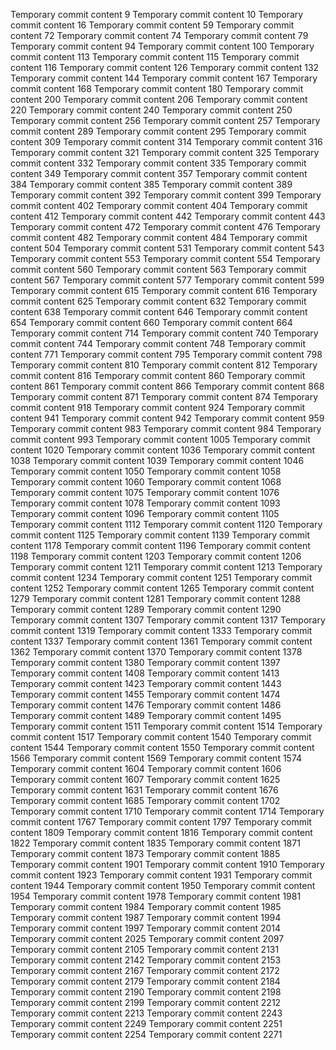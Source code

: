 Temporary commit content 9
Temporary commit content 10
Temporary commit content 16
Temporary commit content 59
Temporary commit content 72
Temporary commit content 74
Temporary commit content 79
Temporary commit content 94
Temporary commit content 100
Temporary commit content 113
Temporary commit content 115
Temporary commit content 116
Temporary commit content 126
Temporary commit content 132
Temporary commit content 144
Temporary commit content 167
Temporary commit content 168
Temporary commit content 180
Temporary commit content 200
Temporary commit content 206
Temporary commit content 220
Temporary commit content 240
Temporary commit content 250
Temporary commit content 256
Temporary commit content 257
Temporary commit content 289
Temporary commit content 295
Temporary commit content 309
Temporary commit content 314
Temporary commit content 316
Temporary commit content 321
Temporary commit content 325
Temporary commit content 332
Temporary commit content 335
Temporary commit content 349
Temporary commit content 357
Temporary commit content 384
Temporary commit content 385
Temporary commit content 389
Temporary commit content 392
Temporary commit content 399
Temporary commit content 402
Temporary commit content 404
Temporary commit content 412
Temporary commit content 442
Temporary commit content 443
Temporary commit content 472
Temporary commit content 476
Temporary commit content 482
Temporary commit content 484
Temporary commit content 504
Temporary commit content 531
Temporary commit content 543
Temporary commit content 553
Temporary commit content 554
Temporary commit content 560
Temporary commit content 563
Temporary commit content 567
Temporary commit content 577
Temporary commit content 599
Temporary commit content 615
Temporary commit content 616
Temporary commit content 625
Temporary commit content 632
Temporary commit content 638
Temporary commit content 646
Temporary commit content 654
Temporary commit content 660
Temporary commit content 664
Temporary commit content 714
Temporary commit content 740
Temporary commit content 744
Temporary commit content 748
Temporary commit content 771
Temporary commit content 795
Temporary commit content 798
Temporary commit content 810
Temporary commit content 812
Temporary commit content 816
Temporary commit content 860
Temporary commit content 861
Temporary commit content 866
Temporary commit content 868
Temporary commit content 871
Temporary commit content 874
Temporary commit content 918
Temporary commit content 924
Temporary commit content 941
Temporary commit content 942
Temporary commit content 959
Temporary commit content 983
Temporary commit content 984
Temporary commit content 993
Temporary commit content 1005
Temporary commit content 1020
Temporary commit content 1036
Temporary commit content 1038
Temporary commit content 1039
Temporary commit content 1046
Temporary commit content 1050
Temporary commit content 1058
Temporary commit content 1060
Temporary commit content 1068
Temporary commit content 1075
Temporary commit content 1076
Temporary commit content 1078
Temporary commit content 1093
Temporary commit content 1096
Temporary commit content 1105
Temporary commit content 1112
Temporary commit content 1120
Temporary commit content 1125
Temporary commit content 1139
Temporary commit content 1178
Temporary commit content 1196
Temporary commit content 1198
Temporary commit content 1203
Temporary commit content 1206
Temporary commit content 1211
Temporary commit content 1213
Temporary commit content 1234
Temporary commit content 1251
Temporary commit content 1252
Temporary commit content 1265
Temporary commit content 1279
Temporary commit content 1281
Temporary commit content 1288
Temporary commit content 1289
Temporary commit content 1290
Temporary commit content 1307
Temporary commit content 1317
Temporary commit content 1319
Temporary commit content 1333
Temporary commit content 1337
Temporary commit content 1361
Temporary commit content 1362
Temporary commit content 1370
Temporary commit content 1378
Temporary commit content 1380
Temporary commit content 1397
Temporary commit content 1408
Temporary commit content 1413
Temporary commit content 1423
Temporary commit content 1443
Temporary commit content 1455
Temporary commit content 1474
Temporary commit content 1476
Temporary commit content 1486
Temporary commit content 1489
Temporary commit content 1495
Temporary commit content 1511
Temporary commit content 1514
Temporary commit content 1517
Temporary commit content 1540
Temporary commit content 1544
Temporary commit content 1550
Temporary commit content 1566
Temporary commit content 1569
Temporary commit content 1574
Temporary commit content 1604
Temporary commit content 1606
Temporary commit content 1607
Temporary commit content 1625
Temporary commit content 1631
Temporary commit content 1676
Temporary commit content 1685
Temporary commit content 1702
Temporary commit content 1710
Temporary commit content 1714
Temporary commit content 1767
Temporary commit content 1797
Temporary commit content 1809
Temporary commit content 1816
Temporary commit content 1822
Temporary commit content 1835
Temporary commit content 1871
Temporary commit content 1873
Temporary commit content 1885
Temporary commit content 1901
Temporary commit content 1910
Temporary commit content 1923
Temporary commit content 1931
Temporary commit content 1944
Temporary commit content 1950
Temporary commit content 1954
Temporary commit content 1978
Temporary commit content 1981
Temporary commit content 1984
Temporary commit content 1985
Temporary commit content 1987
Temporary commit content 1994
Temporary commit content 1997
Temporary commit content 2014
Temporary commit content 2025
Temporary commit content 2097
Temporary commit content 2105
Temporary commit content 2131
Temporary commit content 2142
Temporary commit content 2153
Temporary commit content 2167
Temporary commit content 2172
Temporary commit content 2179
Temporary commit content 2184
Temporary commit content 2190
Temporary commit content 2198
Temporary commit content 2199
Temporary commit content 2212
Temporary commit content 2213
Temporary commit content 2243
Temporary commit content 2249
Temporary commit content 2251
Temporary commit content 2254
Temporary commit content 2271
